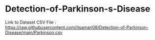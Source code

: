 # Detection-of-Parkinson-s-Disease

Link to Dataset CSV File : https://raw.githubusercontent.com/itsaman08/Detection-of-Parkinson-Disease/main/Parkinson.csv
